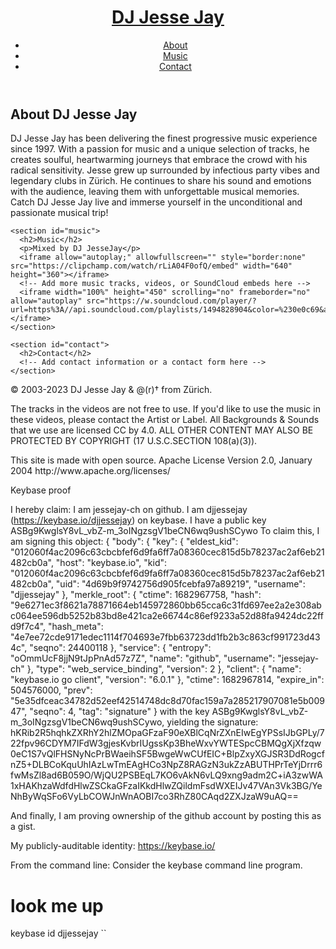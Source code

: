 <!DOCTYPE <!DOCTYPE html>
<html lang="de-CH">
<head>
  <meta charset="UTF-8">
  <meta name="viewport" content="width=device-width, initial-scale=1.0">
  <title>DJ Jesse Jay</title>
  <script type="application/ld+json">
    {
      "@context": "https://schema.org",
      "@type": "WebSite",
      "description": "Jesse Jay - Progressive Music Attack from Zürich",
      "headline": "DJ Jesse Jay - Progressive Music Attack from Zürich",
      "name": "DJ Jesse Jay",
      "url": "https://jessejay-ch.github.io/jessejay.ch/"
    }
  </script>
</head>
<body>
  <header>
    <h1><a href="https://jessejay-ch.github.io/jessejay.ch">DJ Jesse Jay</a></h1>
    <nav>
      <ul>
        <li><a href="#about">About</a></li>
        <li><a href="#music">Music</a></li>
        <li><a href="#contact">Contact</a></li>
      </ul>
    </nav>
  </header>

  <main>
    <section id="about">
      <h2>About DJ Jesse Jay</h2>
      <p>
        DJ Jesse Jay has been delivering the finest progressive music experience since 1997. With a passion for music and a unique selection of tracks, he creates soulful, heartwarming journeys that embrace the crowd with his radical sensitivity. Jesse grew up surrounded by infectious party vibes and legendary clubs in Zürich. He continues to share his sound and emotions with the audience, leaving them with unforgettable musical memories. Catch DJ Jesse Jay live and immerse yourself in the unconditional and passionate musical trip!
      </p>
    </section>

    <section id="music">
      <h2>Music</h2>
      <p>Mixed by DJ JesseJay</p>
      <iframe allow="autoplay;" allowfullscreen="" style="border:none" src="https://clipchamp.com/watch/rLiA04F0ofQ/embed" width="640" height="360"></iframe>
      <!-- Add more music tracks, videos, or SoundCloud embeds here -->
      <iframe width="100%" height="450" scrolling="no" frameborder="no" allow="autoplay" src="https://w.soundcloud.com/player/?url=https%3A//api.soundcloud.com/playlists/1494828904&color=%230e0c69&auto_play=true&hide_related=false&show_comments=false&show_user=true&show_reposts=false&show_teaser=true"></iframe>
    </section>

    <section id="contact">
      <h2>Contact</h2>
      <!-- Add contact information or a contact form here -->
    </section>
  </main>

  <footer>
    <p>&copy; 2003-2023 DJ Jesse Jay &amp; &#64;(r)&dagger; from Zürich.</p>
    <p>The tracks in the videos are not free to use. If you'd like to use the music in these videos, please contact the Artist or Label. All Backgrounds &amp; Sounds that we use are licensed CC by 4.0. ALL OTHER CONTENT MAY ALSO BE PROTECTED BY COPYRIGHT (17 U.S.C.SECTION 108(a)(3)).</p>
    <p>This site is made with open source. Apache License Version 2.0, January 2004 http://www.apache.org/licenses/</p>
  </footer>
</body>
</html>



Keybase proof

I hereby claim:
I am jessejay-ch on github.
I am djjessejay (https://keybase.io/djjessejay) on keybase.
I have a public key ASBg9KwglsY8vL_vbZ-m_3oINgzsgV1beCN6wq9ushSCywo
To claim this, I am signing this object:
{
  "body": {
    "key": {
      "eldest_kid": "012060f4ac2096c63cbcbfef6d9fa6ff7a08360cec815d5b78237ac2af6eb21482cb0a",
      "host": "keybase.io",
      "kid": "012060f4ac2096c63cbcbfef6d9fa6ff7a08360cec815d5b78237ac2af6eb21482cb0a",
      "uid": "4d69b9f9742756d905fcebfa97a89219",
      "username": "djjessejay"
    },
    "merkle_root": {
      "ctime": 1682967758,
      "hash": "9e6271ec3f8621a78871664eb145972860bb65cca6c31fd697ee2a2e308abc064ee596db5252b83bd8e421ca2e66744c86ef9233a52d88fa9424dc22ffd9f7c4",
      "hash_meta": "4e7ee72cde9171edec1114f704693e7fbb63723dd1fb2b3c863cf991723d434c",
      "seqno": 24400118
    },
    "service": {
      "entropy": "oOmmUcF8jjN9tJpPnAd57z7Z",
      "name": "github",
      "username": "jessejay-ch"
    },
    "type": "web_service_binding",
    "version": 2
  },
  "client": {
    "name": "keybase.io go client",
    "version": "6.0.1"
  },
  "ctime": 1682967814,
  "expire_in": 504576000,
  "prev": "5e35dfceac34782d52eef42514748dc8d70fac159a7a285217907081e5b00947",
  "seqno": 4,
  "tag": "signature"
}
with the key ASBg9KwglsY8vL_vbZ-m_3oINgzsgV1beCN6wq9ushSCywo, yielding the signature:
hKRib2R5hqhkZXRhY2hlZMOpaGFzaF90eXBlCqNrZXnEIwEgYPSsIJbGPLy/722fpv96CDYM7IFdW3gjesKvbrIUgssKp3BheWxvYWTESpcCBMQgXjXfzqw0eC1S7vQlFHSNyNcPrBWaeihSF5BwgeWwCUfEIC+BlpZxyXGJSR3DdRogcfnZ5+DLBCoKquUhIAzLwTmEAgHCo3NpZ8RAGzN3ukZzABUTHPrTeYjDrrr6fwMsZl8ad6B059O/WjQU2PSBEqL7KO6vAkN6vLQ9xng9adm2C+iA3zwWA1xHAKhzaWdfdHlwZSCkaGFzaIKkdHlwZQildmFsdWXEIJv47VAn3Vk3BG/YeNhByWqSFo6VyLbCOWJnWnAOBI7co3RhZ80CAqd2ZXJzaW9uAQ==

And finally, I am proving ownership of the github account by posting this as a gist.

My publicly-auditable identity:
https://keybase.io/

From the command line:
Consider the keybase command line program.
# look me up
keybase id djjessejay
``
</script>
    <script>anchors.add();</script>
  </body>
</html>
